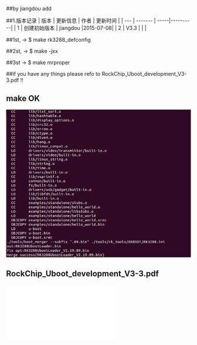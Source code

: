 ##by jiangdou add 

##1.版本记录
| 版本 |  更新信息   | 作者  | 更新时间  |
| --- |  -------   | -----|----------|
|  1  | 创建初始版本 | jiangdou |2015-07-08|
|  2  |    V3.3        |      |          |

##1st,  -> $ make rk3288_defconfig

##2st,  -> $ make  -jxx



##3st -> $ make mrproper


##if you have any  things  please  refo to RockChip_Uboot_development_V3-3.pdf !!


## make OK

![image](./make_ok.jpg)


## RockChip_Uboot_development_V3-3.pdf
![image](./RockChip_Uboot_development_V3-3.pdf)
